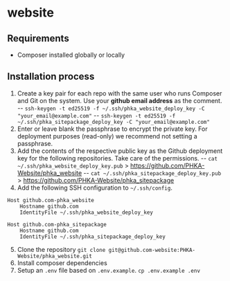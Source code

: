 # website

## Requirements
- Composer installed globally or locally

## Installation process
1. Create a key pair for each repo with the same user who runs Composer and Git on the system. Use your __github email address__ as the comment.
-- `ssh-keygen -t ed25519 -f ~/.ssh/phka_website_deploy_key -C "your_email@example.com"`
-- `ssh-keygen -t ed25519 -f ~/.ssh/phka_sitepackage_deploy_key -C "your_email@example.com"`
2. Enter or leave blank the passphrase to encrypt the private key. For deployment purposes (read-only) we recommend not setting a passphrase.
3. Add the contents of the respective public key as the Github deployment key for the following repositories. Take care of the permissions.
-- `cat ~/.ssh/phka_website_deploy_key.pub` > https://github.com/PHKA-Website/phka_website
-- `cat ~/.ssh/phka_sitepackage_deploy_key.pub` > https://github.com/PHKA-Website/phka_sitepackage
4. Add the following SSH configuration to `~/.ssh/config`.
```
Host github.com-phka_website
    Hostname github.com
    IdentityFile ~/.ssh/phka_website_deploy_key

Host github.com-phka_sitepackage
    Hostname github.com
    IdentityFile ~/.ssh/phka_sitepackage_deploy_key
```
5. Clone the repository
`git clone git@github.com-website:PHKA-Website/phka_website.git`
6. Install composer dependencies
7. Setup an `.env` file based on `.env.example`.
`cp .env.example .env`
